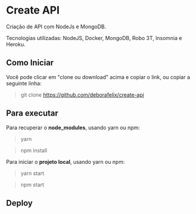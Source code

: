 # Create API

Criação de API com NodeJs e MongoDB.

Tecnologias utilizadas: NodeJS, Docker, MongoDB, Robo 3T, Insomnia e Heroku.

## Como Iniciar 

Você pode clicar em "clone ou download" acima e copiar o link, ou copiar a seguinte linha: 
> git clone https://github.com/deborafelix/create-api

## Para executar

Para recuperar o **node_modules**, usando yarn ou npm:
> yarn 

> npm install

Para iniciar o **projeto local**, usando yarn ou npm:
> yarn start

> npm start

## Deploy

> 
